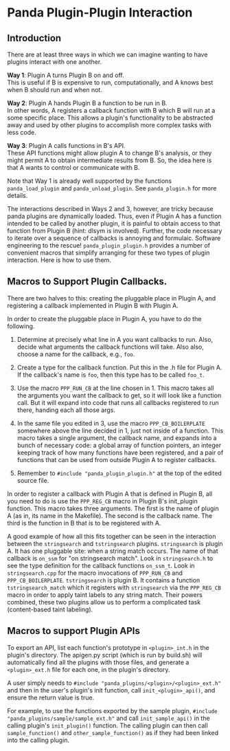   
Panda Plugin-Plugin Interaction  
===============================  
  
Introduction  
------------  
  
There are at least three ways in which we can imagine wanting to have
plugins interact with one another.
    
__Way 1__: Plugin A turns Plugin B on and off.  
This is useful if B is expensive to run, computationally, and A knows
best when B should run and when not.

__Way 2__: Plugin A hands Plugin B a function to be run in B.  
In other words, A registers a callback function with B which B will
run at a some specific place.  This allows a plugin's functionality to
be abstracted away and used by other plugins to accomplish more
complex tasks with less code.

__Way 3__: Plugin A calls functions in B's API.  
These API functions might allow plugin A to change B's analysis, or
they might permit A to obtain intermediate results from B.  So, the
idea here is that A wants to control or communicate with B.

Note that Way 1 is already well supported by the functions
`panda_load_plugin` and `panda_unload_plugin`.  See `panda_plugin.h`
for more details.

The interactions described in Ways 2 and 3, however, are tricky
because panda plugins are dynamically loaded.  Thus, even if Plugin A
has a function intended to be called by another plugin, it is painful
to obtain access to that function from Plugin B (hint: dlsym is
involved).  Further, the code necessary to iterate over a sequence of
callbacks is annoying and formulaic.  Software engineering to the
rescue!  `panda_plugin_plugin.h` provides a number of convenient
macros that simplify arranging for these two types of plugin
interaction.  Here is how to use them.


Macros to Support Plugin Callbacks. 
--------------------------------------------

There are two halves to this: creating the pluggable place in Plugin
A, and registering a callback implemented in Plugin B with Plugin A.

In order to create the pluggable place in Plugin A, you have to do
the following.

1. Determine at precisely what line in A you want callbacks to run.
Also, decide what arguments the callback functions will take.  Also
also, choose a name for the callback, e.g., `foo`.

2. Create a type for the callback function.  Put this in the .h file
for Plugin A.  If the callback's name is `foo`, then this type has to
be called `foo_t`.

3. Use the macro `PPP_RUN_CB` at the line chosen in 1.  This macro
takes all the arguments you want the callback to get, so it will look
like a function call.  But it will expand into code that runs all
callbacks registered to run there, handing each all those args.

4. In the same file you edited in 3, use the macro
`PPP_CB_BOILERPLATE` somewhere above the line decided in 1, just not
inside of a function.  This macro takes a single argument, the
callback name, and expands into a bunch of necessary code: a global
array of function pointers, an integer keeping track of how many
functions have been registered, and a pair of functions that can be
used from outside Plugin A to register callbacks.

5. Remember to `#include "panda_plugin_plugin.h"` at the top of the
edited source file.

In order to register a callback with Plugin A that is defined in
Plugin B, all you need to do is use the `PPP_REG_CB` macro in Plugin
B's init_plugin function.  This macro takes three arguments.
The first is the name of plugin A (as in, its name in the Makefile).
The second is the callback name.  The third is the function in B
that is to be registered with A.

A good example of how all this fits together can be seen in the
interaction between the `stringsearch` and `tstringsearch` plugins.
`stringsearch` is plugin A.  It has one pluggable site: when a string
match occurs.  The name of that callback is `on_ssm` for "on
stringsearch match".  Look in `stringsearch.h` to see the type
definition for the callback functions `on_ssm_t`.  Look in
`stringsearch.cpp` for the macro invocations of `PPP_RUN_CB` and
`PPP_CB_BOILERPLATE`.  `tstringsearch` is plugin B.  It contains a
function `tstringsearch_match` which it registers with `stringsearch`
via the `PPP_REG_CB` macro in order to apply taint labels to any
string match. Their powers combined, these two plugins allow us to
perform a complicated task (content-based taint labeling).


Macros to support Plugin APIs
-----------------------------

To export an API, list each function's prototype in `<plugin>_int.h` in the plugin's directory.
The apigen.py script (which is run by build.sh) will automatically find all the plugins
with those files, and generate a `<plugin>_ext.h` file for each one, in the plugin's directory.

A user simply needs to `#include "panda_plugins/<plugin>/<plugin>_ext.h"` and then
in the user's plugin's init function, call `init_<plugin>_api()`, and ensure the return value is true.

For example, to use the functions exported by the sample plugin, `#include "panda_plugins/sample/sample_ext.h"`
and call `init_sample_api()` in the calling plugin's `init_plugin()` function. The calling plugin can then call
`sample_function()` and `other_sample_function()` as if they had been linked into the calling plugin.
